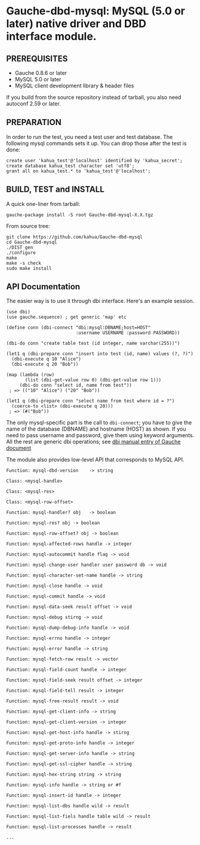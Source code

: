 # Gauche-dbd-mysql: MySQL (5.0 or later) native driver and DBD interface module.

## PREREQUISITES

* Gauche 0.8.6 or later
* MySQL 5.0 or later
* MySQL client development library & header files

If you build from the source repository instead of tarball, you also
need autoconf 2.59 or later.

## PREPARATION

In order to run the test, you need a test user and test database.
The following mysql commands sets it up.  You can drop those
after the test is done:

    create user 'kahua_test'@'localhost' identified by 'kahua_secret';
    create database kahua_test character set 'utf8';
    grant all on kahua_test.* to 'kahua_test'@'localhost';

## BUILD, TEST and INSTALL

A quick one-liner from tarball:

    gauche-package install -S root Gauche-dbd-mysql-X.X.tgz

From source tree:

    git clone https://github.com/kahua/Gauche-dbd-mysql
    cd Gauche-dbd-mysql
    ./DIST gen
    ./configure
    make
    make -s check
    sudo make install

## API Documentation

The easier way is to use it through dbi interface.
Here's an example session.

```
(use dbi)
(use gauche.sequence) ; get generic 'map' etc

(define conn (dbi-connect "dbi:mysql:DBNAME;host=HOST"
                          :username USERNAME :password PASSWORD))

(dbi-do conn "create table test (id integer, name varchar(255))")

(let1 q (dbi-prepare conn "insert into test (id, name) values (?, ?)")
  (dbi-execute q 10 "Alice")
  (dbi-execute q 20 "Bob"))

(map (lambda (row)
       (list (dbi-get-value row 0) (dbi-get-value row 1))) 
     (dbi-do conn "select id, name from test"))
 ; => (("10" "Alice") ("20" "Bob"))

(let1 q (dbi-prepare conn "select name from test where id = ?")
  (coerce-to <list> (dbi-execute q 20)))
 ; => (#("Bob"))
```

The only mysql-specific part is the call to `dbi-connect`; you have to
give the name of the database (DBNAME) and hostname (HOST) as shown.
If you need to pass username and password, give them using keyword arguments.
All the rest are generic dbi operations; see
[dbi manual entry of Gauche document](http://practical-scheme.net/gauche/man/?p=dbi)

The module also provides low-level API that corresponds to
MySQL API.

    Function: mysql-dbd-version    -> string

    Class: <mysql-handle>

    Class: <mysql-res>

    Class: <mysql-row-offset>

    Function: mysql-handler? obj   -> boolean

    Function: mysql-res? obj -> boolean

    Function: mysql-row-offset? obj -> boolean

    Function: mysql-affected-rows handle -> integer

    Function: mysql-autocommit handle flag -> void

    Function: mysql-change-user handler user password db -> void

    Function: mysql-character-set-name handle -> string

    Function: mysql-close handle -> void

    Function: mysql-commit handle -> void

    Function: mysql-data-seek result offset -> void

    Function: mysql-debug stirng -> void

    Function: mysql-dump-debug-info handle -> void

    Function: mysql-errno handle -> integer

    Function: mysql-error handle -> string

    Function: mysql-fetch-row result -> vector

    Function: mysql-field-count handle -> integer

    Function: mysql-field-seek result offset -> integer

    Function: mysql-field-tell result -> integer

    Function: mysql-free-result result -> void

    Function: mysql-get-client-info -> string

    Function: mysql-get-client-version -> integer

    Function: mysql-get-host-info handle -> stirng

    Funciton: mysql-get-proto-info handle -> integer

    Function: mysql-get-server-info handle -> string

    Function: mysql-get-ssl-cipher handle -> string

    Function: mysql-hex-string string -> string

    Function: mysql-info handle -> string or #f

    Function: mysql-insert-id handle -> integer

    Function: mysql-list-dbs handle wild -> result

    Function: mysql-list-fiels handle table wild -> result

    Function: mysql-list-processes handle -> result

    ...


